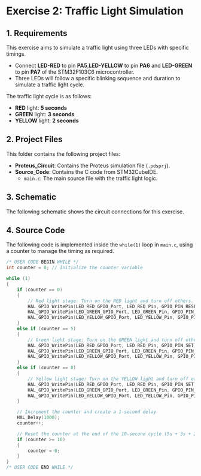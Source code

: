 # Exercise 2: Traffic Light Simulation

## 1. Requirements

This exercise aims to simulate a traffic light using three LEDs with specific timings.
* Connect **LED-RED** to pin **PA5**,**LED-YELLOW** to pin **PA6** and **LED-GREEN** to pin **PA7** of the STM32F103C6 microcontroller.
* Three LEDs will follow a specific blinking sequence and duration to simulate a traffic light cycle.

The traffic light cycle is as follows:
* **RED** light: **5 seconds**
* **GREEN** light: **3 seconds**
* **YELLOW** light: **2 seconds**

## 2. Project Files

This folder contains the following project files:

* **Proteus_Circuit**: Contains the Proteus simulation file (`.pdsprj`).
* **Source_Code**: Contains the C code from STM32CubeIDE.
    * `main.c`: The main source file with the traffic light logic.

## 3. Schematic

The following schematic shows the circuit connections for this exercise. 

## 4. Source Code

The following code is implemented inside the `while(1)` loop in `main.c`, using a counter to manage the timing as required.

```c
/* USER CODE BEGIN WHILE */
int counter = 0; // Initialize the counter variable

while (1)
{
    if (counter == 0)
    {
        // Red light stage: Turn on the RED light and turn off others.
        HAL_GPIO_WritePin(LED_RED_GPIO_Port, LED_RED_Pin, GPIO_PIN_RESET);
        HAL_GPIO_WritePin(LED_GREEN_GPIO_Port, LED_GREEN_Pin, GPIO_PIN_SET);
        HAL_GPIO_WritePin(LED_YELLOW_GPIO_Port, LED_YELLOW_Pin, GPIO_PIN_SET);
    }
    else if (counter == 5)
    {
        // Green light stage: Turn on the GREEN light and turn off others.
        HAL_GPIO_WritePin(LED_RED_GPIO_Port, LED_RED_Pin, GPIO_PIN_SET);
        HAL_GPIO_WritePin(LED_GREEN_GPIO_Port, LED_GREEN_Pin, GPIO_PIN_RESET);
        HAL_GPIO_WritePin(LED_YELLOW_GPIO_Port, LED_YELLOW_Pin, GPIO_PIN_SET);
    }
    else if (counter == 8)
    {
        // Yellow light stage: Turn on the YELLOW light and turn off others.
        HAL_GPIO_WritePin(LED_RED_GPIO_Port, LED_RED_Pin, GPIO_PIN_SET);
        HAL_GPIO_WritePin(LED_GREEN_GPIO_Port, LED_GREEN_Pin, GPIO_PIN_SET);
        HAL_GPIO_WritePin(LED_YELLOW_GPIO_Port, LED_YELLOW_Pin, GPIO_PIN_RESET);
    }

    // Increment the counter and create a 1-second delay
    HAL_Delay(1000);
    counter++;

    // Reset the counter at the end of the 10-second cycle (5s + 3s + 2s)
    if (counter >= 10)
    {
        counter = 0;
    }
}
/* USER CODE END WHILE */
